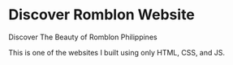 # Discover Romblon Website
Discover The Beauty of Romblon Philippines

This is one of the websites I built using only HTML, CSS, and JS.
